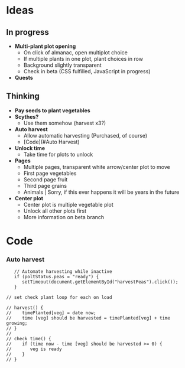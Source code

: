 # Ideas
## In progress
- **Multi-plant plot opening**
   - On click of almanac, open multiplot choice
   - If multiple plants in one plot, plant choices in row
   - Background slightly transparent
   - Check in beta (CSS fulfilled, JavaScript in progress)
- **Quests**

## Thinking
- **Pay seeds to plant vegetables**
- **Scythes?**
   - Use them somehow (harvest x3?)
- **Auto harvest**
   - Allow automatic harvesting (Purchased, of course)
   - [Code](#Auto Harvest)
- **Unlock time**
   - Take time for plots to unlock
- **Pages**
   - Multiple pages, transparent white arrow/center plot to move
   - First page vegetables
   - Second page fruit
   - Third page grains
   - Animals | Sorry, if this ever happens it will be years in the future
- **Center plot**
   - Center plot is multiple vegetable plot
   - Unlock all other plots first
   - More information on beta branch

# Code
### Auto harvest
```
   // Automate harvesting while inactive
   if (poltStatus.peas = "ready") {
      setTimeout(document.getElementById("harvestPeas").click());
   }
```

```
// set check plant loop for each on load

// harvest() {
//    timePlanted[veg] = date now;
//    time [veg] should be harvested = timePlanted[veg] + time growing;
// }
//
// check time() {
//    if (time now - time [veg] should be harvested >= 0) {
//       veg is ready
//    }
// }
```
